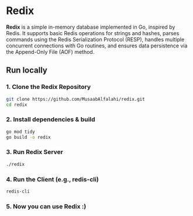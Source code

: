 # Redix

**Redix** is a simple in-memory database implemented in Go, inspired by Redis. It supports basic Redis operations for strings and hashes, parses commands using the Redis Serialization Protocol (RESP), handles multiple concurrent connections with Go routines, and ensures data persistence via the Append-Only File (AOF) method.

## Run locally
### 1. Clone the Redix Repository

```bash
git clone https://github.com/MusaabAlfalahi/redix.git
cd redix
```

### 2. Install dependencies & build

```bash
go mod tidy
go build -o redix
```

### 3. Run Redix Server
```bash
./redix
```

### 4. Run the Client (e.g., redis-cli)
```bash
redis-cli
```

### 5. Now you can use Redix :)
